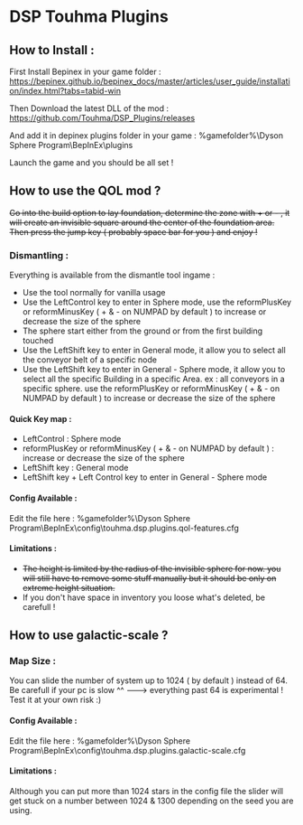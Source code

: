 ﻿# DSP Touhma Plugins

## How to Install :

First Install Bepinex in your game
folder : https://bepinex.github.io/bepinex_docs/master/articles/user_guide/installation/index.html?tabs=tabid-win

Then Download the latest DLL of the mod : https://github.com/Touhma/DSP_Plugins/releases

And add it in depinex plugins folder in your game : %gamefolder%\Dyson Sphere Program\BepInEx\plugins

Launch the game and you should be all set !

## How to use the QOL mod ?

<del>
Go into the build option to lay foundation, determine the zone with + or - , it will create an invisible square around
the center of the foundation area. Then press the jump key ( probably space bar for you ) and enjoy !
</del>

### Dismantling : 

Everything is available from the dismantle tool ingame : 
<ul>
    <li>Use the tool normally for vanilla usage</li>
    <li>Use the LeftControl key to enter in Sphere mode, use the reformPlusKey  or reformMinusKey ( + & - on NUMPAD by default ) to increase or decrease the size of the sphere</li>
    <li>The sphere start either from the ground or from the first building touched</li>
    <li>Use the LeftShift key to enter in General mode, it allow you to select all the conveyor belt of a specific node</li>
    <li>Use the LeftShift key to enter in General - Sphere mode, it allow you to select all the specific Building in a specific Area. ex : all conveyors in a specific sphere. use the reformPlusKey  or reformMinusKey ( + & - on NUMPAD by default ) to increase or decrease the size of the sphere</li>
</ul>

#### Quick Key map : 

<ul>
    <li>LeftControl : Sphere mode</li>
    <li>reformPlusKey  or reformMinusKey ( + & - on NUMPAD by default ) :  increase or decrease the size of the sphere</li>
    <li>LeftShift key : General mode </li>
    <li>LeftShift key + Left Control key to enter in General - Sphere mode</li>
</ul>

#### Config Available :

Edit the file here : %gamefolder%\Dyson Sphere Program\BepInEx\config\touhma.dsp.plugins.qol-features.cfg 


#### Limitations :

<ul>
    <li> <del>The height is limited by the radius of the invisible sphere for now. you will still have to remove some stuff manually but it should be only on extreme height situation. </del></li>
    <li> If you don't have space in inventory you loose what's deleted, be carefull ! </li>
</ul>


## How to use galactic-scale ?  

### Map Size :

You can slide the number of system up to 1024 ( by default ) instead of 64. Be carefull if your pc is slow ^^ ---> everything past 64 is experimental ! Test it at your own risk :) 

#### Config Available :

Edit the file here : %gamefolder%\Dyson Sphere Program\BepInEx\config\touhma.dsp.plugins.galactic-scale.cfg

#### Limitations :

Although you can put more than 1024 stars in the config file the slider will get stuck on a number between 1024 & 1300 depending on the seed you are using.



